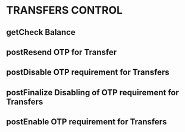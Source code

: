# TRANSFERS CONTROL

## getCheck Balance
## postResend OTP for Transfer
## postDisable OTP requirement for Transfers
## postFinalize Disabling of OTP requirement for Transfers
## postEnable OTP requirement for Transfers
